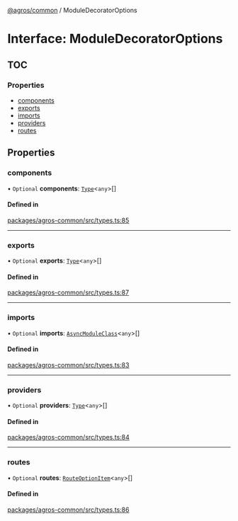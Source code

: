 [@agros/common](../index.md) / ModuleDecoratorOptions

# Interface: ModuleDecoratorOptions

## TOC

### Properties

- [components](ModuleDecoratorOptions.md#components)
- [exports](ModuleDecoratorOptions.md#exports)
- [imports](ModuleDecoratorOptions.md#imports)
- [providers](ModuleDecoratorOptions.md#providers)
- [routes](ModuleDecoratorOptions.md#routes)

## Properties

### <a id="components" name="components"></a> components

• `Optional` **components**: [`Type`](../index.md#type)<`any`\>[]

#### Defined in

[packages/agros-common/src/types.ts:85](https://github.com/agrosjs/agros/blob/31bad22/packages/agros-common/src/types.ts#L85)

___

### <a id="exports" name="exports"></a> exports

• `Optional` **exports**: [`Type`](../index.md#type)<`any`\>[]

#### Defined in

[packages/agros-common/src/types.ts:87](https://github.com/agrosjs/agros/blob/31bad22/packages/agros-common/src/types.ts#L87)

___

### <a id="imports" name="imports"></a> imports

• `Optional` **imports**: [`AsyncModuleClass`](../index.md#asyncmoduleclass)<`any`\>[]

#### Defined in

[packages/agros-common/src/types.ts:83](https://github.com/agrosjs/agros/blob/31bad22/packages/agros-common/src/types.ts#L83)

___

### <a id="providers" name="providers"></a> providers

• `Optional` **providers**: [`Type`](../index.md#type)<`any`\>[]

#### Defined in

[packages/agros-common/src/types.ts:84](https://github.com/agrosjs/agros/blob/31bad22/packages/agros-common/src/types.ts#L84)

___

### <a id="routes" name="routes"></a> routes

• `Optional` **routes**: [`RouteOptionItem`](RouteOptionItem.md)<`any`\>[]

#### Defined in

[packages/agros-common/src/types.ts:86](https://github.com/agrosjs/agros/blob/31bad22/packages/agros-common/src/types.ts#L86)
